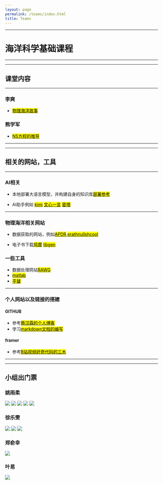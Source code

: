 ```yaml
---
layout: page
permalink: /teams/index.html
title: Teams
---
```



---
# 海洋科学基础课程
-----
-----

## 课堂内容
-------
### 李爽

- [<mark>物理海洋故事</mark>](https://albondna.io/images/haiyangziliao/关于泰勒柱的故事.pdf)


### 熊学军

- [<mark>NS方程的推导</mark>](http://albondna.github.io/images/haiyangziliao/NS.pdf)


----------
----------

## 相关的网站，工具

----------



### AI相关
- 本地部署大语言模型，并构建自身的知识库[<mark>部署参考</mark>](http://albondna.github.io/images/haiyangziliao/bushu.pdf)


- AI助手例如 [<mark>kimi</mark>](https://kimi.moonshot.cn/)  [<mark>文心一言</mark>](https://yiyan.baidu.com/welcome)  [<mark>密塔</mark>](https://metaso.cn/)

-------
### 物理海洋相关网站
- 数据获取的网站，例如[<mark>APDR</mark>](https://apdrc.soest.hawaii.edu/),[<mark>erathnullshcool</mark>](https://earth.nullschool.net/)

- 电子书下载[<mark>鸠摩</mark>](https://www.tboxn.com/)  [<mark>libgen</mark>](https://libgen.mx/)  

### 一些工具
- 数据处理网站[<mark>RAWG</mark>](https://www.rawgraphs.io/)
- [<mark>matlab</mark>](https://matlab.mathworks.com/)
- [<mark>平替</mark>](https://octave-online.net/)

-------
### 个人网站以及链接的搭建

#### GITHUB

- 参考[<mark>蔡汉霖的个人博客</mark>](https://github.com/GuangLun2000)
- 学习[<mark>markdown文档的编写</mark>](https://markdown.cn/)

#### framer

- 参考[<mark>B站视频好奇代码的三木</mark>](https://www.bilibili.com/video/BV15D4y1t7ja/?share_source=copy_web&vd_source=6bf8eb1c6205929a58c7bccc8626b8a6)

-------
-------

## 小组出门票
### 姚雨柔
<img src="/images/haiyangziliao/chumenpiao/yyr1.jpg">
<img src="/images/haiyangziliao/chumenpiao/yyr2.jpg">
<img src="/images/haiyangziliao/chumenpiao/yyr3.jpg">
<img src="/images/haiyangziliao/chumenpiao/yyr4.jpg">
<img src="/images/haiyangziliao/chumenpiao/yyr5.jpg">

### 徐乐雯
<img src="/images/haiyangziliao/chumenpiao/xlw1.jpg">
<img src="/images/haiyangziliao/chumenpiao/xlw2.jpg">
<img src="/images/haiyangziliao/chumenpiao/xlw3.jpg">

### 郑俞幸

<img src="/images/haiyangziliao/chumenpiao/zyx.jpg">



### 叶易

<img src="/images/haiyangziliao/chumenpiao/yy.jpg">






